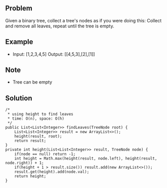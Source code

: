 ## Problem
Given a binary tree, collect a tree's nodes as if you were doing this: Collect and remove all leaves, repeat until the tree is empty.

## Example
* Input: \[1,2,3,4,5\]
Output: \[\[4,5,3\],\[2\],\[1\]\]

## Note
* Tree can be empty

## Solution
```
/*
 * using height to find leaves
 * time: O(n), space: O(h)
 */
public List<List<Integer>> findLeaves(TreeNode root) {
    List<List<Integer>> result = new ArrayList<>();
    height(result, root);
    return result;
}
private int height(List<List<Integer>> result, TreeNode node) {
    if(node == null) return -1;
    int height = Math.max(height(result, node.left), height(result, node.right)) + 1;
    if(height + 1 > result.size()) result.add(new ArrayList<>());
    result.get(height).add(node.val);
    return height;
}
```